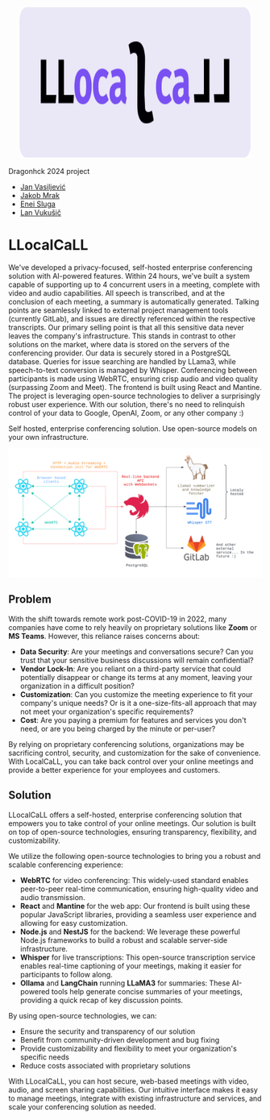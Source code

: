 <p align="center">
  <img width="460" height="300" src="./frontend/public/Logo.svg">
</p>

Dragonhck 2024 project

- [Jan Vasiljević](https://github.com/janvasiljevic)
- [Jakob Mrak](https://github.com/mrakjakob)
- [Enei Sluga](https://github.com/smufa)
- [Lan Vukušič](https://github.com/LanVukusic)

# LLocalCaLL

We've developed a privacy-focused, self-hosted enterprise conferencing solution with AI-powered features. Within 24 hours, we've built a system capable of supporting up to 4 concurrent users in a meeting, complete with video and audio capabilities. All speech is transcribed, and at the conclusion of each meeting, a summary is automatically generated. Talking points are seamlessly linked to external project management tools (currently GitLab), and issues are directly referenced within the respective transcripts. Our primary selling point is that all this sensitive data never leaves the company's infrastructure. This stands in contrast to other solutions on the market, where data is stored on the servers of the conferencing provider. Our data is securely stored in a PostgreSQL database. Queries for issue searching are handled by LLama3, while speech-to-text conversion is managed by Whisper. Conferencing between participants is made using WebRTC, ensuring crisp audio and video quality (surpassing Zoom and Meet). The frontend is built using React and Mantine. The project is leveraging open-source technologies to deliver a surprisingly robust user experience. With our solution, there's no need to relinquish control of your data to Google, OpenAI, Zoom, or any other company :)

Self hosted, enterprise conferencing solution. Use open-source models on your own infrastructure.

![Architecture](./docs/DH.png)

## Problem

With the shift towards remote work post-COVID-19 in 2022, many companies have come to rely heavily on proprietary solutions
like **Zoom** or **MS Teams**. However, this reliance raises concerns about:

- **Data Security**: Are your meetings and conversations secure? Can you trust that your sensitive business discussions will remain confidential?
- **Vendor Lock-In**: Are you reliant on a third-party service that could potentially disappear or change its terms at any moment, leaving your organization in a difficult position?
- **Customization**: Can you customize the meeting experience to fit your company's unique needs? Or is it a one-size-fits-all approach that may not meet your organization's specific requirements?
- **Cost**: Are you paying a premium for features and services you don't need, or are you being charged by the minute or per-user?

By relying on proprietary conferencing solutions, organizations may be sacrificing control, security, and customization for
the sake of convenience. With LocalCaLL, you can take back control over your online meetings and provide a better experience
for your employees and customers.

## Solution

LLocalCaLL offers a self-hosted, enterprise conferencing solution that empowers you to take control of your online meetings.
Our solution is built on top of open-source technologies, ensuring transparency, flexibility, and customizability.

We utilize the following open-source technologies to bring you a robust and scalable conferencing experience:

- **WebRTC** for video conferencing: This widely-used standard enables peer-to-peer real-time communication, ensuring
  high-quality video and audio transmission.
- **React** and **Mantine** for the web app: Our frontend is built using these popular JavaScript libraries, providing a
  seamless user experience and allowing for easy customization.
- **Node.js** and **NestJS** for the backend: We leverage these powerful Node.js frameworks to build a robust and scalable
  server-side infrastructure.
- **Whisper** for live transcriptions: This open-source transcription service enables real-time captioning of your meetings,
  making it easier for participants to follow along.
- **Ollama** and **LangChain** running **LLaMA3** for summaries: These AI-powered tools help generate concise summaries of your
  meetings, providing a quick recap of key discussion points.

By using open-source technologies, we can:

- Ensure the security and transparency of our solution
- Benefit from community-driven development and bug fixing
- Provide customizability and flexibility to meet your organization's specific needs
- Reduce costs associated with proprietary solutions

With LLocalCaLL, you can host secure, web-based meetings with video, audio, and screen sharing capabilities. Our intuitive
interface makes it easy to manage meetings, integrate with existing infrastructure and services, and scale your conferencing
solution as needed.
